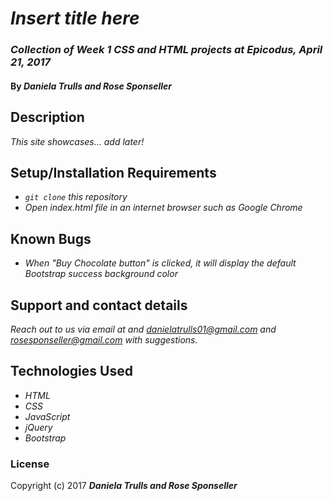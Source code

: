 # _Insert title here_

### _Collection of Week 1 CSS and HTML projects at Epicodus, April 21, 2017_

#### By _**Daniela Trulls and Rose Sponseller**_

## Description

_This site showcases... add later!_

## Setup/Installation Requirements

* _`git clone` this repository_
* _Open index.html file in an internet browser such as Google Chrome_

## Known Bugs

* _When "Buy Chocolate button" is clicked, it will display the default Bootstrap success background color_

## Support and contact details

_Reach out to us via email at and danielatrulls01@gmail.com and rosesponseller@gmail.com with suggestions._

## Technologies Used

* _HTML_
* _CSS_
* _JavaScript_
* _jQuery_
* _Bootstrap_

### License

Copyright (c) 2017 **_Daniela Trulls and Rose Sponseller_**

